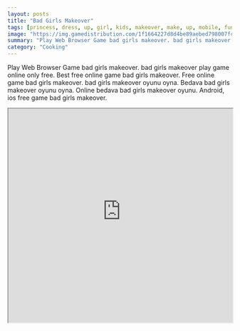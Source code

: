 ```yaml
---
layout: posts
title: "Bad Girls Makeover"
tags: [princess, dress, up, girl, kids, makeover, make, up, mobile, fungame, free, online, games, oyna, game, free, games, play, play, games]
image: "https://img.gamedistribution.com/1f1664227d8d4be89aebed798007fc43-512x384.jpeg"
summary: "Play Web Browser Game bad girls makeover. bad girls makeover play game online only free. Best free online game bad girls makeover. Free online game bad girls makeover. bad girls makeover oyunu oyna. Bedava bad girls makeover oyunu oyna. Online bedava bad girls makeover oyunu. Android, ios free game bad girls makeover."
category: "Cooking"
---
```


Play Web Browser Game bad girls makeover. bad girls makeover play game online only free. Best free online game bad girls makeover. Free online game bad girls makeover. bad girls makeover oyunu oyna. Bedava bad girls makeover oyunu oyna. Online bedava bad girls makeover oyunu. Android, ios free game bad girls makeover.

<iframe width="100%" height="480px;" src="https://html5.gamedistribution.com/1f1664227d8d4be89aebed798007fc43/"></iframe>